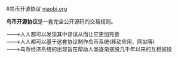 #鸟币开源协议 [niaobi.org](http://niaobi.org)

**鸟币开源协议**是一套完全公开源码的交易规则。  

--->人人都可以发现其中谬误从而让它更加完善  
--->人人都可以基于这套协议制作鸟币系统(移动应用、网站等)  
--->鸟币经济系统的出现旨在帮助人类逐渐摆脱几千年以来的互相奴役  
